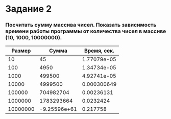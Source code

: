 # Задание 2

### Посчитать сумму массива чисел. Показать зависимость времени работы программы от количества чисел в массиве (10, 1000, 10000000).

| Размер | Сумма | Время, сек. |
| --- | --- | --- |
| 10 | 45 | 1.77079e-05 |
| 100 | 4950 | 1.34734e-05 |
| 1000 | 499500 | 4.92741e-05 |
| 10000 | 4999500 | 0.000300649 |
| 100000 | 704982704 | 0.00236131 |
| 1000000 | 1783293664 | 0.0232424 |
| 10000000 | -9.25596e+61 | 0.217758 |
